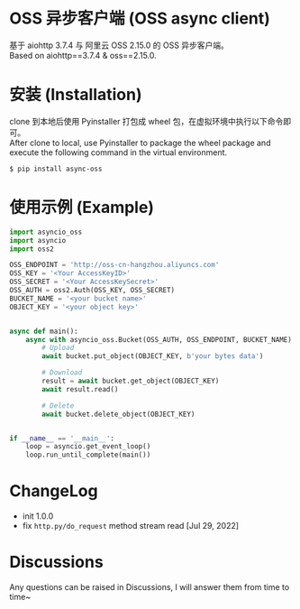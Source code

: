# OSS 异步客户端 (OSS async client)
基于 aiohttp 3.7.4 与 阿里云 OSS 2.15.0 的 OSS 异步客户端。</br>
Based on aiohttp==3.7.4 & oss==2.15.0.

# 安装 (Installation)
clone 到本地后使用 Pyinstaller 打包成 wheel 包，在虚拟环境中执行以下命令即可。</br>
After clone to local, use Pyinstaller to package the wheel package and execute the following command in the virtual environment.
```shell script
$ pip install async-oss
```

# 使用示例 (Example)

```python
import asyncio_oss
import asyncio
import oss2

OSS_ENDPOINT = 'http://oss-cn-hangzhou.aliyuncs.com'
OSS_KEY = '<Your AccessKeyID>'
OSS_SECRET = '<Your AccessKeySecret>'
OSS_AUTH = oss2.Auth(OSS_KEY, OSS_SECRET)
BUCKET_NAME = '<your bucket name>'
OBJECT_KEY = '<your object key>'


async def main():
    async with asyncio_oss.Bucket(OSS_AUTH, OSS_ENDPOINT, BUCKET_NAME) as bucket:
        # Upload
        await bucket.put_object(OBJECT_KEY, b'your bytes data')

        # Download
        result = await bucket.get_object(OBJECT_KEY)
        await result.read()

        # Delete
        await bucket.delete_object(OBJECT_KEY)


if __name__ == '__main__':
    loop = asyncio.get_event_loop()
    loop.run_until_complete(main())
```

# ChangeLog
* init 1.0.0
* fix `http.py/do_request` method stream read  [Jul 29, 2022]


# Discussions
Any questions can be raised in Discussions, I will answer them from time to time~
